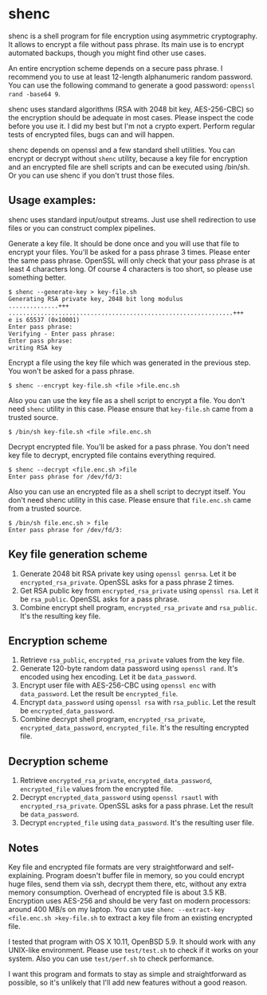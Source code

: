# shenc

shenc is a shell program for file encryption using asymmetric cryptography.
It allows to encrypt a file without pass phrase.
Its main use is to encrypt automated backups, though you might find other use cases.

An entire encryption scheme depends on a secure pass phrase.
I recommend you to use at least 12-length alphanumeric random password.
You can use the following command to generate a good password: `openssl rand -base64 9`.

shenc uses standard algorithms (RSA with 2048 bit key, AES-256-CBC)
so the encryption should be adequate in most cases.
Please inspect the code before you use it. I did my best but I'm not a crypto expert.
Perform regular tests of encrypted files, bugs can and will happen.

shenc depends on openssl and a few standard shell utilities.
You can encrypt or decrypt without `shenc` utility, because a key file for encryption and an encrypted file
are shell scripts and can be executed using /bin/sh. Or you can use shenc if you don't trust those files.

## Usage examples:

shenc uses standard input/output streams. Just use shell redirection to use files or you can construct
complex pipelines.

Generate a key file. It should be done once and you will use that file to encrypt your files.
You'll be asked for a pass phrase 3 times. Please enter the same pass phrase.
OpenSSL will only check that your pass phrase is at least 4 characters long.
Of course 4 characters is too short, so please use something better.
```
$ shenc --generate-key > key-file.sh
Generating RSA private key, 2048 bit long modulus
..............+++
...............................................................+++
e is 65537 (0x10001)
Enter pass phrase:
Verifying - Enter pass phrase:
Enter pass phrase:
writing RSA key
```

Encrypt a file using the key file which was generated in the previous step. You won't be asked for a pass phrase.
```
$ shenc --encrypt key-file.sh <file >file.enc.sh
```

Also you can use the key file as a shell script to encrypt a file.
You don't need `shenc` utility in this case.
Please ensure that `key-file.sh` came from a trusted source.
```
$ /bin/sh key-file.sh <file >file.enc.sh
```

Decrypt encrypted file. You'll be asked for a pass phrase. You don't need key file to decrypt, encrypted file contains
everything required.
```
$ shenc --decrypt <file.enc.sh >file
Enter pass phrase for /dev/fd/3:
```

Also you can use an encrypted file as a shell script to decrypt itself. You don't need shenc utility in this case.
Please ensure that `file.enc.sh` came from a trusted source.
```
$ /bin/sh file.enc.sh > file
Enter pass phrase for /dev/fd/3:
```

## Key file generation scheme

1. Generate 2048 bit RSA private key using `openssl genrsa`. Let it be `encrypted_rsa_private`. OpenSSL asks for a pass phrase 2 times.
2. Get RSA public key from `encrypted_rsa_private` using `openssl rsa`. Let it be `rsa_public`. OpenSSL asks for a pass phrase.
3. Combine encrypt shell program, `encrypted_rsa_private` and `rsa_public`. It's the resulting key file.

## Encryption scheme

1. Retrieve `rsa_public`, `encrypted_rsa_private` values from the key file.
2. Generate 120-byte random data password using `openssl rand`. It's encoded using hex encoding. Let it be `data_password`.
3. Encrypt user file with AES-256-CBC using `openssl enc` with `data_password`. Let the result be `encrypted_file`.
4. Encrypt `data_password` using `openssl rsa` with `rsa_public`. Let the result be `encrypted_data_password`.
5. Combine decrypt shell program, `encrypted_rsa_private`, `encrypted_data_password`, `encrypted_file`. It's the resulting encrypted file.

## Decryption scheme

1. Retrieve `encrypted_rsa_private`, `encrypted_data_password`, `encrypted_file` values from the encrypted file.
2. Decrypt `encrypted_data_password` using `openssl rsautl` with `encrypted_rsa_private`. OpenSSL asks for a pass phrase. Let the result be `data_password`.
3. Decrypt `encrypted_file` using `data_password`. It's the resulting user file.

## Notes

Key file and encrypted file formats are very straightforward and self-explaining.
Program doesn't buffer file in memory, so you could encrypt huge files, send them via ssh, decrypt them there, etc,
without any extra memory consumption.
Overhead of encrypted file is about 3.5 KB. Encryption uses AES-256 and should be very fast on modern processors: around 400 MB/s on my laptop.
You can use `shenc --extract-key <file.enc.sh >key-file.sh` to extract a key file from an existing encrypted file.

I tested that program with OS X 10.11, OpenBSD 5.9. It should work with any UNIX-like environment.
Please use `test/test.sh` to check if it works on your system. Also you can use `test/perf.sh` to check performance.

I want this program and formats to stay as simple and straightforward as possible,
so it's unlikely that I'll add new features without a good reason.
